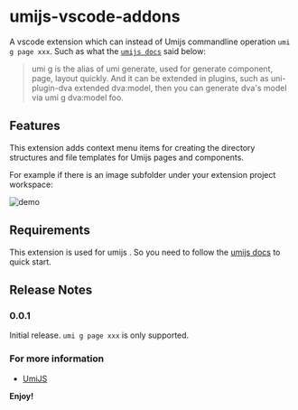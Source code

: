 # umijs-vscode-addons

A vscode extension which can instead of Umijs commandline operation `umi g page xxx`. Such as what the [`umijs docs`](https://umijs.org/guide/getting-started.html) said below:
> umi g is the alias of umi generate, used for generate component, page, layout quickly. And it can be extended in plugins, such as uni-plugin-dva extended dva:model, then you can generate dva's model via umi g dva:model foo.

## Features

This extension adds context menu items for creating the directory structures and file templates for Umijs pages and components.

For example if there is an image subfolder under your extension project workspace:

![demo](https://img.alicdn.com/tfs/TB192WKcIbpK1RjSZFyXXX_qFXa-600-483.gif)

## Requirements

This extension is used for umijs . So you need to follow the [umijs docs](https://umijs.org/guide/getting-started.htm) to quick start.

## Release Notes

### 0.0.1

Initial release. `umi g page xxx` is only supported.

### For more information

* [UmiJS](https://umijs.org/)

**Enjoy!**
